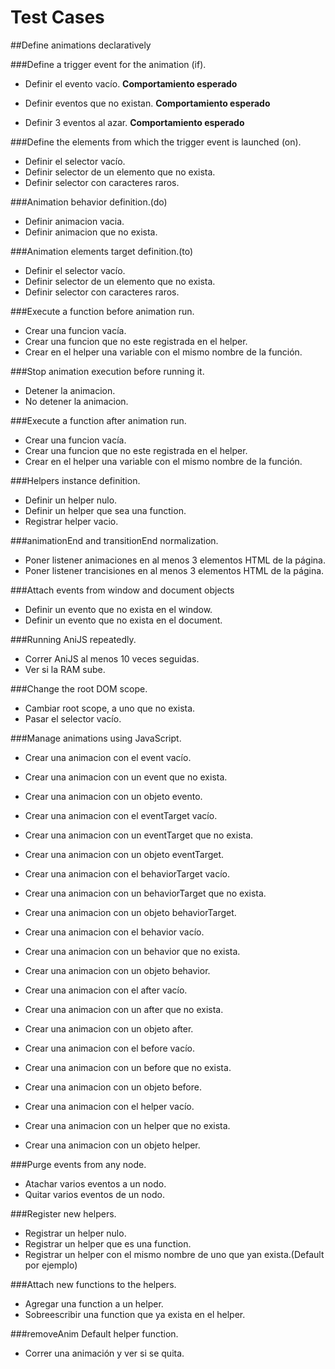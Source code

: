 Test Cases
============================================

##Define animations declaratively

###Define a trigger event for the animation (if).
- Definir el evento vacío.
**Comportamiento esperado**

- Definir eventos que no existan.
**Comportamiento esperado**

- Definir 3 eventos al azar. 
**Comportamiento esperado**

###Define the elements from which the trigger event is launched (on).
- Definir el selector vacío.
- Definir selector de un elemento que no exista.
- Definir selector con caracteres raros. 

###Animation behavior definition.(do)
- Definir animacion vacia.
- Definir animacion que no exista. 

###Animation elements target definition.(to)
- Definir el selector vacío.
- Definir selector de un elemento que no exista.
- Definir selector con caracteres raros.

###Execute a function before animation run.
- Crear una funcion vacía.
- Crear una funcion que no este registrada en el helper.
- Crear en el helper una variable con el mismo nombre de la función.

###Stop animation execution before running it.
- Detener la animacion.
- No detener la animacion.


###Execute a function after animation run.
- Crear una funcion vacía.
- Crear una funcion que no este registrada en el helper.
- Crear en el helper una variable con el mismo nombre de la función.

###Helpers instance definition.
- Definir un helper nulo.
- Definir un helper que sea una function.
- Registrar helper vacio.

###animationEnd and transitionEnd normalization.
- Poner listener animaciones en al menos 3 elementos HTML de la página.
- Poner listener trancisiones en al menos 3 elementos HTML de la página.

###Attach events from window and document objects
- Definir un evento que no exista en el window.
- Definir un evento que no exista en el document.

###Running AniJS repeatedly.
- Correr AniJS al menos 10 veces seguidas.
- Ver si la RAM sube.

###Change the root DOM scope.
- Cambiar root scope, a uno que no exista.
- Pasar el selector vacío.

###Manage animations using JavaScript.
- Crear una animacion con el event vacío.

- Crear una animacion con un event que no exista.

- Crear una animacion con un objeto evento.

- Crear una animacion con el eventTarget vacío.

- Crear una animacion con un eventTarget que no exista.

- Crear una animacion con un objeto eventTarget.

- Crear una animacion con el behaviorTarget vacío.

- Crear una animacion con un behaviorTarget que no exista.

- Crear una animacion con un objeto behaviorTarget.

- Crear una animacion con el behavior vacío.

- Crear una animacion con un behavior que no exista.

- Crear una animacion con un objeto behavior.

- Crear una animacion con el after vacío.

- Crear una animacion con un after que no exista.

- Crear una animacion con un objeto after.

- Crear una animacion con el before vacío.

- Crear una animacion con un before que no exista.

- Crear una animacion con un objeto before.

- Crear una animacion con el helper vacío.

- Crear una animacion con un helper que no exista.

- Crear una animacion con un objeto helper.


###Purge events from any node.

- Atachar varios eventos a un nodo.
- Quitar varios eventos de un nodo.

###Register new helpers.

- Registrar un helper nulo.
- Registrar un helper que es una function.
- Registrar un helper con el mismo nombre de uno que yan exista.(Default por ejemplo)

###Attach new functions to the helpers.
- Agregar una function a un helper.
- Sobreescribir una function que ya exista en el helper.

###removeAnim Default helper function.
- Correr una animación y ver si se quita.
